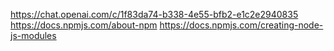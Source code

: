 https://chat.openai.com/c/1f83da74-b338-4e55-bfb2-e1c2e2940835
https://docs.npmjs.com/about-npm
https://docs.npmjs.com/creating-node-js-modules